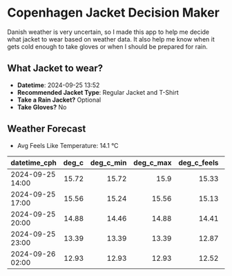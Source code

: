 
# Copenhagen Jacket Decision Maker

Danish weather is very uncertain, so I made this app to help me decide what jacket to wear based on weather data. 
It also help me know when it gets cold enough to take gloves or when I should be prepared for rain.

## What Jacket to wear?

- **Datetime**: 2024-09-25 13:52
- **Recommended Jacket Type**: Regular Jacket and T-Shirt
- **Take a Rain Jacket?** Optional
- **Take Gloves?** No

## Weather Forecast
- Avg Feels Like Temperature: 14.1 °C

| datetime_cph     |   deg_c |   deg_c_min |   deg_c_max |   deg_c_feels | weather   | wind   | rain   |
|:-----------------|--------:|------------:|------------:|--------------:|:----------|:-------|:-------|
| 2024-09-25 14:00 |   15.72 |       15.72 |       15.9  |         15.33 | Rain      | High   | Low    |
| 2024-09-25 17:00 |   15.56 |       15.24 |       15.56 |         15.13 | Rain      | High   | Low    |
| 2024-09-25 20:00 |   14.88 |       14.46 |       14.88 |         14.41 | Clouds    | Low    | None   |
| 2024-09-25 23:00 |   13.39 |       13.39 |       13.39 |         12.87 | Clouds    | Low    | None   |
| 2024-09-26 02:00 |   12.93 |       12.93 |       12.93 |         12.52 | Clouds    | Low    | None   |
        